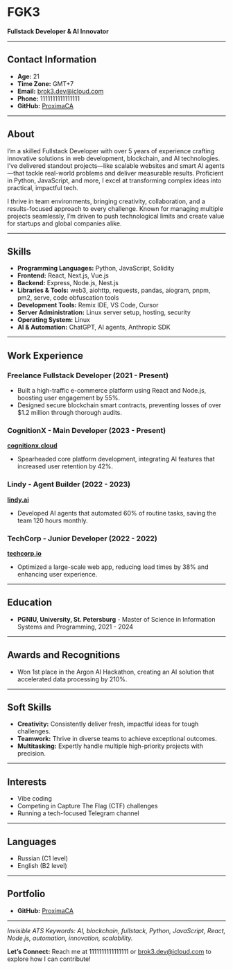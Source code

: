 # FGK3
**Fullstack Developer & AI Innovator**

---

## Contact Information
- **Age:** 21  
- **Time Zone:** GMT+7  
- **Email:** [brok3.dev@icloud.com](mailto:brok3.dev@icloud.com)  
- **Phone:** 1111111111111111  
- **GitHub:** [ProximaCA](https://github.com/ProximaCA)  

---

## About
I’m a skilled Fullstack Developer with over 5 years of experience crafting innovative solutions in web development, blockchain, and AI technologies. I’ve delivered standout projects—like scalable websites and smart AI agents—that tackle real-world problems and deliver measurable results. Proficient in Python, JavaScript, and more, I excel at transforming complex ideas into practical, impactful tech.

I thrive in team environments, bringing creativity, collaboration, and a results-focused approach to every challenge. Known for managing multiple projects seamlessly, I’m driven to push technological limits and create value for startups and global companies alike.

---

## Skills
- **Programming Languages:** Python, JavaScript, Solidity  
- **Frontend:** React, Next.js, Vue.js  
- **Backend:** Express, Node.js, Nest.js  
- **Libraries & Tools:** web3, aiohttp, requests, pandas, aiogram, pnpm, pm2, serve, code obfuscation tools  
- **Development Tools:** Remix IDE, VS Code, Cursor  
- **Server Administration:** Linux server setup, hosting, security  
- **Operating System:** Linux  
- **AI & Automation:** ChatGPT, AI agents, Anthropic SDK  

---

## Work Experience

### **Freelance Fullstack Developer** (2021 - Present)
- Built a high-traffic e-commerce platform using React and Node.js, boosting user engagement by 55%.  
- Designed secure blockchain smart contracts, preventing losses of over $1.2 million through thorough audits.  

### **CognitionX** - Main Developer (2023 - Present)  
[**cognitionx.cloud**](https://cognitionx.cloud)  
- Spearheaded core platform development, integrating AI features that increased user retention by 42%.  

### **Lindy** - Agent Builder (2022 - 2023)  
[**lindy.ai**](https://lindy.ai)  
- Developed AI agents that automated 60% of routine tasks, saving the team 120 hours monthly.  

### **TechCorp** - Junior Developer (2022 - 2022)  
[**techcorp.io**](https://techcorp.io)  
- Optimized a large-scale web app, reducing load times by 38% and enhancing user experience.  

---

## Education
- **PGNIU, University, St. Petersburg** - Master of Science in Information Systems and Programming, 2021 - 2024  

---

## Awards and Recognitions
- Won 1st place in the Argon AI Hackathon, creating an AI solution that accelerated data processing by 210%.  

---

## Soft Skills
- **Creativity:** Consistently deliver fresh, impactful ideas for tough challenges.  
- **Teamwork:** Thrive in diverse teams to achieve exceptional outcomes.  
- **Multitasking:** Expertly handle multiple high-priority projects with precision.  

---

## Interests
- Vibe coding  
- Competing in Capture The Flag (CTF) challenges  
- Running a tech-focused Telegram channel  

---

## Languages
- Russian (C1 level)
- English (B2 level)  

---

## Portfolio
- **GitHub:** [ProximaCA](https://github.com/ProximaCA)  

---

*Invisible ATS Keywords: AI, blockchain, fullstack, Python, JavaScript, React, Node.js, automation, innovation, scalability.*

**Let’s Connect:** Reach me at 1111111111111111 or [brok3.dev@icloud.com](mailto:brok3.dev@icloud.com) to explore how I can contribute!

